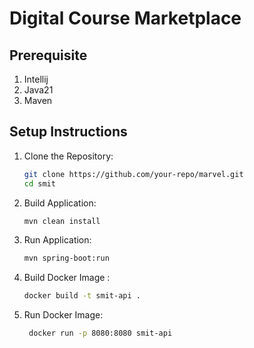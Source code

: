 # Digital Course Marketplace

## Prerequisite
1) Intellij
2) Java21
3) Maven

## Setup Instructions

1. Clone the Repository:
   ```bash
   git clone https://github.com/your-repo/marvel.git
   cd smit

2. Build Application: 
    ```bash
    mvn clean install

3. Run Application:
    ``` bash 
    mvn spring-boot:run

4. Build Docker Image : 
    ```bash
    docker build -t smit-api .

5. Run Docker Image: 
   ```bash 
    docker run -p 8080:8080 smit-api
